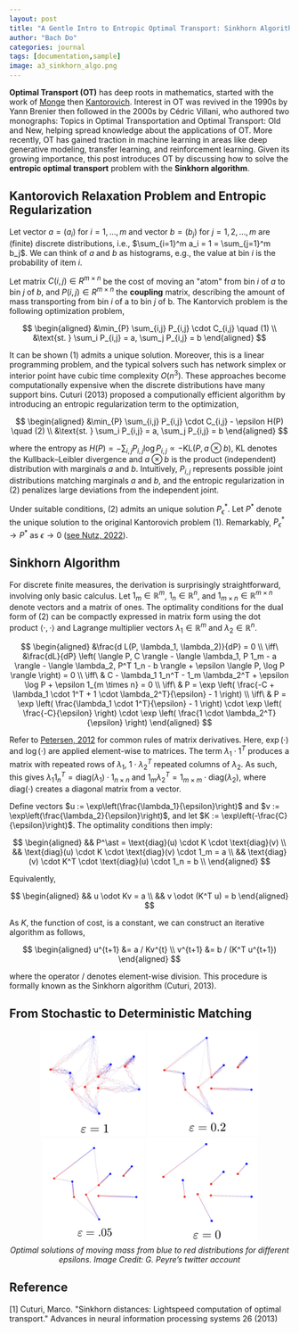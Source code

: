 ```yaml
---
layout: post
title: "A Gentle Intro to Entropic Optimal Transport: Sinkhorn Algorithm"
author: "Bach Do"
categories: journal
tags: [documentation,sample]
image: a3_sinkhorn_algo.png
---
```


**Optimal Transport (OT)** has deep roots in mathematics, started with the work of [Monge](https://tinyurl.com/4aa33a2f) then [Kantorovich](https://tinyurl.com/bdeys323). Interest in OT was revived in the 1990s by Yann Brenier then followed in the 2000s by Cédric Villani, who authored two monographs: Topics in Optimal Transportation and Optimal Transport: Old and New, helping spread knowledge about the applications of OT. More recently, OT has gained traction in machine learning in areas like deep generative modeling, transfer learning, and reinforcement learning. Given its growing importance, this post introduces OT by discussing how to solve the **entropic optimal transport** problem with the **Sinkhorn algorithm**.

## Kantorovich Relaxation Problem and Entropic Regularization

Let vector $a = (a_i)$ for $i = 1, \ldots, m$ and vector $b = (b_j)$ for $j = 1, 2, \ldots, m$ are (finite) discrete distributions, i.e., $\sum_{i=1}^m a_i = 1 = \sum_{j=1}^m b_j$. We can think of $a$ and $b$ as histograms, e.g., the value at bin $i$ is the probability of item $i$. 

Let matrix $C(i,j) \in R^{m \times n}$ be the cost of moving an "atom" from bin $i$ of $a$ to bin $j$ of $b$, and $P(i, j) \in R^{m \times n}$ the **coupling** matrix, describing the amount of mass transporting from bin $i$ of a to bin $j$ of b. The Kantorvich problem is the following optimization problem,

$$
\begin{aligned}
&\min_{P} \sum_{i,j} P_{i,j} \cdot C_{i,j} \quad (1) \\
&\text{st. } \sum_i P_{i,j} = a, \sum_j P_{i,j} = b
\end{aligned}
$$

It can be shown $(1)$ admits a unique solution. Moreover, this is a linear programming problem, and the typical solvers such has network simplex or interior point have cubic time complexity $O(n^3)$. These approaches become computationally expensive when the discrete distributions have many support bins. Cuturi (2013) proposed a computionally efficient algorithm by introducing an entropic regularization term to the optimization,

$$
\begin{aligned}
&\min_{P} \sum_{i,j} P_{i,j} \cdot C_{i,j} - \epsilon H(P) \quad (2) \\
&\text{st. } \sum_i P_{i,j} = a, \sum_j P_{i,j} = b
\end{aligned}
$$

where the entropy as $H(P) = -\sum_{i,j} P_{i,j} \log P_{i,j} \propto -\text{KL}(P, a \otimes b)$, KL denotes the Kullback–Leibler divergence and $a \otimes b$ is the product (independent) distribution with marginals $a$ and $b$. Intuitively, $P_{i,j}$ represents possible joint distributions matching marginals $a$ and $b$, and the entropic regularization in (2) penalizes large deviations from the independent joint. 

Under suitable conditions, (2) admits an unique solution $P_{\epsilon}^\ast$. Let $P^\ast$ denote the unique solution to the original Kantorovich problem (1). Remarkably, $P_\epsilon^* \to P^*$ as $\epsilon \to 0$ ([see Nutz, 2022](https://www.math.columbia.edu/~mnutz/docs/EOT_lecture_notes.pdf)).

## Sinkhorn Algorithm

For discrete finite measures, the derivation is surprisingly straightforward, involving only basic calculus. Let $1_{m} \in \mathbb{R}^{m}$, $1_{n} \in \mathbb{R}^n$, and $1_{m \times n} \in \mathbb{R}^{m \times n}$ denote vectors and a matrix of ones. The optimality conditions for the dual form of (2) can be compactly expressed in matrix form using the dot product $\langle \cdot , \cdot \rangle$ and Lagrange multiplier vectors $\lambda_1 \in \mathbb{R}^m$ and $\lambda_2 \in \mathbb{R}^n$.

$$
\begin{aligned}
&\frac{d L(P, \lambda_1, \lambda_2)}{dP} = 0 \\
\iff\ &\frac{dL}{dP} \left( \langle P, C \rangle - \langle \lambda_1, P 1_m - a \rangle - \langle \lambda_2, P^T 1_n - b \rangle + \epsilon \langle P, \log P \rangle \right) = 0 \\
\iff\ & C - \lambda_1 1_n^T - 1_m \lambda_2^T + \epsilon \log P + \epsilon 1_{m \times n} = 0 \\
\iff\ & P = \exp \left( \frac{-C + \lambda_1 \cdot 1^T + 1 \cdot \lambda_2^T}{\epsilon} - 1 \right) \\
\iff\ & P = \exp \left( \frac{\lambda_1 \cdot 1^T}{\epsilon} - 1 \right) \cdot \exp \left( \frac{-C}{\epsilon} \right) \cdot \exp \left( \frac{1 \cdot \lambda_2^T}{\epsilon} \right)
\end{aligned}
$$

Refer to [Petersen, 2012](https://www.math.uwaterloo.ca/~hwolkowi/matrixcookbook.pdf) for common rules of matrix derivatives. Here, $\exp(\cdot)$ and $\log(\cdot)$ are applied element-wise to matrices. The term $\lambda_1 \cdot 1^T$ produces a matrix with repeated rows of $\lambda_1$, $1 \cdot \lambda_2^T$ repeated columns of $\lambda_2$. As such, this gives $\lambda_1 1_n^T = \text{diag}(\lambda_1) \cdot 1_{n \times n}$ and $1_m \lambda_2^T = 1_{m \times m} \cdot \text{diag}(\lambda_2)$, where $\text{diag}(\cdot)$ creates a diagonal matrix from a vector.

Define vectors $u := \exp\left(\frac{\lambda_1}{\epsilon}\right)$ and $v := \exp\left(\frac{\lambda_2}{\epsilon}\right)$, and let $K := \exp\left(-\frac{C}{\epsilon}\right)$. The optimality conditions then imply:

$$
\begin{aligned}
&& P^\ast = \text{diag}(u) \cdot K \cdot \text{diag}(v) \\
&& \text{diag}(u) \cdot K \cdot \text{diag}(v) \cdot 1_m = a \\
&& \text{diag}(v) \cdot K^T \cdot \text{diag}(u) \cdot 1_n = b \\
\end{aligned}
$$

Equivalently,

$$
\begin{aligned}
&& u \odot Kv = a \\
&& v \odot (K^T u) = b
\end{aligned}
$$

As $K$, the function of cost, is a constant, we can construct an iterative algorithm as follows,

$$
\begin{aligned}
u^{t+1} &= a / Kv^{t} \\
v^{t+1} &= b / (K^T u^{t+1})  
\end{aligned}
$$

where the operator $/$ denotes element-wise division. This procedure is formally known as the Sinkhorn algorithm (Cuturi, 2013).

## From Stochastic to Deterministic Matching

<p align="center">
<img src="https://github.com/bachvietdo01/bachvietdo01.github.io/blob/main/assets/img/a3_sinkhorn_eps100.png?raw=true" alt="eps100" width="190"/>
<img src="https://github.com/bachvietdo01/bachvietdo01.github.io/blob/main/assets/img/a3_sinkhorn_eps020.png?raw=true" alt="eps020" width="200"/>
<img src="https://github.com/bachvietdo01/bachvietdo01.github.io/blob/main/assets/img/a3_sinkhorn_eps005.png?raw=true" alt="eps005" width="185"/>
<img src="https://github.com/bachvietdo01/bachvietdo01.github.io/blob/main/assets/img/a3_sinkhorn_eps000.png?raw=true" alt="eps000" width="200"/>
<br>
<em>Optimal solutions of moving mass from blue to red distributions for different epsilons. Image Credit: G. Peyre’s twitter account</em>
</p>


## Reference

[1] Cuturi, Marco. "Sinkhorn distances: Lightspeed computation of optimal transport." Advances in neural information processing systems 26 (2013)






